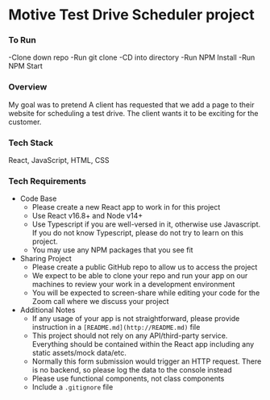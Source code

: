 # Motive Test Drive Scheduler project

### To Run

-Clone down repo
-Run git clone
-CD into directory
-Run NPM Install
-Run NPM Start

### Overview

My goal was to pretend A client has requested that we add a page to their website for scheduling a test drive. The client wants it to be exciting for the customer.

### Tech Stack

React, JavaScript, HTML, CSS

### Tech Requirements

- Code Base
  - Please create a new React app to work in for this project
  - Use React v16.8+ and Node v14+
  - Use Typescript if you are well-versed in it, otherwise use Javascript. If you do not know Typescript, please do not try to learn on this project.
  - You may use any NPM packages that you see fit
- Sharing Project
  - Please create a public GitHub repo to allow us to access the project
  - We expect to be able to clone your repo and run your app on our machines to review your work in a development environment
  - You will be expected to screen-share while editing your code for the Zoom call where we discuss your project
- Additional Notes
  - If any usage of your app is not straightforward, please provide instruction in a `[README.md](http://README.md)` file
  - This project should not rely on any API/third-party service. Everything should be contained within the React app including any static assets/mock data/etc.
  - Normally this form submission would trigger an HTTP request. There is no backend, so please log the data to the console instead
  - Please use functional components, not class components
  - Include a `.gitignore` file
